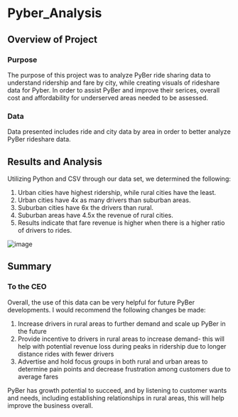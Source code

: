 # Pyber_Analysis

## Overview of Project
### Purpose
The purpose of this project was to analyze PyBer ride sharing data to understand ridership and fare by city, while creating visuals of rideshare data for Pyber. In order to assist PyBer and improve their serices, overall cost and affordability for underserved areas needed to be assessed.
### Data
Data presented includes ride and city data by area in order to better analyze PyBer rideshare data.
## Results and Analysis
Utilizing Python and CSV through our data set, we determined the following:
 1. Urban cities have highest ridership, while rural cities have the least.
 2. Urban cities have 4x as many drivers than suburban areas.
 3. Suburban cities have 6x the drivers than rural.
 4. Suburban areas have 4.5x the revenue of rural cities.
 5. Results indicate that fare revenue is higher when there is a higher ratio of drivers to rides.

![image](https://user-images.githubusercontent.com/109991916/189189228-c03148ac-87f0-4dcd-a165-bf89220a9169.png)

## Summary
### To the CEO

Overall, the use of this data can be very helpful for future PyBer developments. I would recommend the following changes be made:
1. Increase drivers in rural areas to further demand and scale up PyBer in the future
2. Provide incentive to drivers in rural areas to increase demand- this will help with potential revenue loss during peaks in ridership due to longer distance rides with fewer drivers
3. Advertise and hold focus groups in both rural and urban areas to determine pain points and decrease frustration among customers due to average fares

PyBer has growth potential to succeed, and by listening to customer wants and needs, including establishing relationships in rural areas, this will help improve the business overall.
